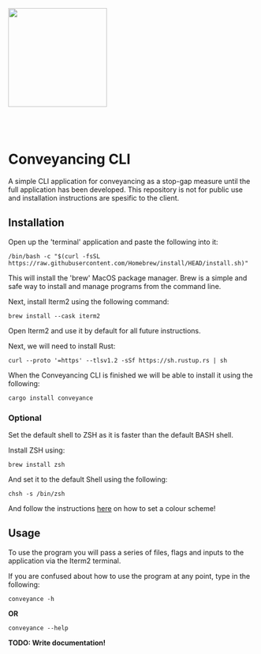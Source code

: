 <img src='https://image.flaticon.com/icons/png/512/1275/1275584.png' height="200" width="200" style="margin-bottom:50px" />

# Conveyancing CLI

A simple CLI application for conveyancing as a stop-gap measure until the full application has been developed. This repository is not for public use and installation instructions are spesific to the client.

## Installation

Open up the 'terminal' application and paste the following into it:

```shell
/bin/bash -c "$(curl -fsSL https://raw.githubusercontent.com/Homebrew/install/HEAD/install.sh)"
```

This will install the 'brew' MacOS package manager. Brew is a simple and safe way to install and manage programs from the command line.

Next, install Iterm2 using the following command:

```shell
brew install --cask iterm2
```

Open Iterm2 and use it by default for all future instructions.

Next, we will need to install Rust:

```shell
curl --proto '=https' --tlsv1.2 -sSf https://sh.rustup.rs | sh
```

When the Conveyancing CLI is finished we will be able to install it using the following:

```
cargo install conveyance
```

### Optional

Set the default shell to ZSH as it is faster than the default BASH shell.

Install ZSH using:

```shell
brew install zsh
```

And set it to the default Shell using the following:

```shell
chsh -s /bin/zsh
```

And follow the instructions [here](https://iterm2colorschemes.com/) on how to set a colour scheme!

## Usage

To use the program you will pass a series of files, flags and inputs to the application via the Iterm2 terminal.

If you are confused about how to use the program at any point, type in the following:

```shell
conveyance -h
```

**OR**

```shell
conveyance --help
```

**TODO: Write documentation!**
